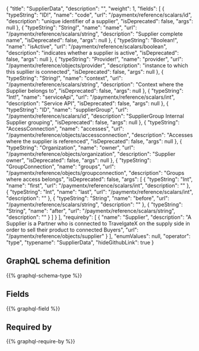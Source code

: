 {
  "title": "SupplierData",
  "description": "",
  "weight": 1,
  "fields": [
    {
      "typeString": "ID!",
      "name": "code",
      "url": "/paymentx/reference/scalars/id",
      "description": "unique identifier of a supplier",
      "isDeprecated": false,
      "args": null
    },
    {
      "typeString": "String!",
      "name": "name",
      "url": "/paymentx/reference/scalars/string",
      "description": "Supplier complete name",
      "isDeprecated": false,
      "args": null
    },
    {
      "typeString": "Boolean!",
      "name": "isActive",
      "url": "/paymentx/reference/scalars/boolean",
      "description": "indicates whether a supplier is active",
      "isDeprecated": false,
      "args": null
    },
    {
      "typeString": "Provider!",
      "name": "provider",
      "url": "/paymentx/reference/objects/provider",
      "description": "instance to which this supllier is connected",
      "isDeprecated": false,
      "args": null
    },
    {
      "typeString": "String!",
      "name": "context",
      "url": "/paymentx/reference/scalars/string",
      "description": "Context where the Supplier belongs to",
      "isDeprecated": false,
      "args": null
    },
    {
      "typeString": "Int!",
      "name": "serviceApi",
      "url": "/paymentx/reference/scalars/int",
      "description": "Service API",
      "isDeprecated": false,
      "args": null
    },
    {
      "typeString": "ID",
      "name": "supplierGroup",
      "url": "/paymentx/reference/scalars/id",
      "description": "SupplierGroup Internal Supplier grouping",
      "isDeprecated": false,
      "args": null
    },
    {
      "typeString": "AccessConnection",
      "name": "accesses",
      "url": "/paymentx/reference/objects/accessconnection",
      "description": "Accesses where the supplier is referenced",
      "isDeprecated": false,
      "args": null
    },
    {
      "typeString": "Organization",
      "name": "owner",
      "url": "/paymentx/reference/objects/organization",
      "description": "Supplier owner",
      "isDeprecated": false,
      "args": null
    },
    {
      "typeString": "GroupConnection",
      "name": "groups",
      "url": "/paymentx/reference/objects/groupconnection",
      "description": "Groups where access belongs",
      "isDeprecated": false,
      "args": [
        {
          "typeString": "Int",
          "name": "first",
          "url": "/paymentx/reference/scalars/int",
          "description": ""
        },
        {
          "typeString": "Int",
          "name": "last",
          "url": "/paymentx/reference/scalars/int",
          "description": ""
        },
        {
          "typeString": "String",
          "name": "before",
          "url": "/paymentx/reference/scalars/string",
          "description": ""
        },
        {
          "typeString": "String",
          "name": "after",
          "url": "/paymentx/reference/scalars/string",
          "description": ""
        }
      ]
    }
  ],
  "requireby": [
    {
      "name": "Supplier",
      "description": "A Supplier is a Partner who is connected to TravelgateX on the supply side in order to sell their product to connected Buyers",
      "url": "/paymentx/reference/objects/supplier"
    }
  ],
  "enumValues": null,
  "operator": "type",
  "typename": "SupplierData",
  "hideGithubLink": true
}
## GraphQL schema definition

{{% graphql-schema-type %}}

## Fields

{{% graphql-field %}}

## Required by

{{% graphql-require-by %}}
